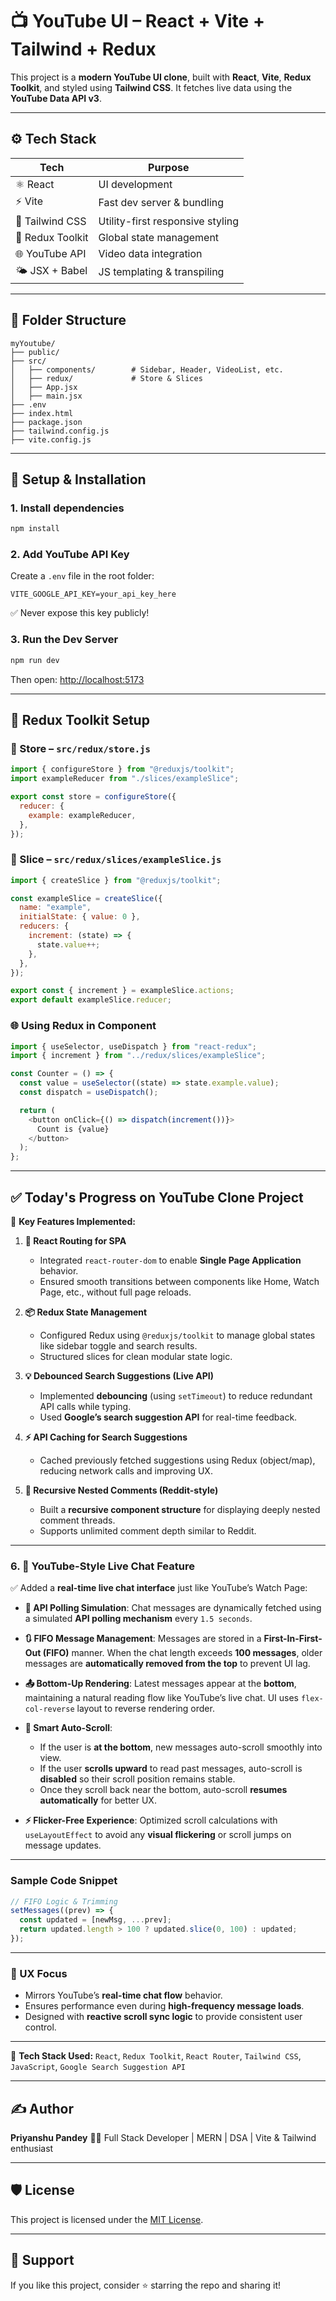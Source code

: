 # 📺 YouTube UI – React + Vite + Tailwind + Redux

This project is a **modern YouTube UI clone**, built with **React**, **Vite**, **Redux Toolkit**, and styled using **Tailwind CSS**. It fetches live data using the **YouTube Data API v3**.

---

## ⚙️ Tech Stack

| Tech             | Purpose                          |
| ---------------- | -------------------------------- |
| ⚛️ React         | UI development                   |
| ⚡ Vite           | Fast dev server & bundling       |
| 🎨 Tailwind CSS  | Utility-first responsive styling |
| 🧠 Redux Toolkit | Global state management          |
| 🌐 YouTube API   | Video data integration           |
| 🌤 JSX + Babel   | JS templating & transpiling      |

---

## 📁 Folder Structure

```
myYoutube/
├── public/
├── src/
│   ├── components/        # Sidebar, Header, VideoList, etc.
│   ├── redux/             # Store & Slices
│   ├── App.jsx
│   ├── main.jsx
├── .env
├── index.html
├── package.json
├── tailwind.config.js
├── vite.config.js
```

---

## 🚀 Setup & Installation

### 1. Install dependencies

```bash
npm install
```

### 2. Add YouTube API Key

Create a `.env` file in the root folder:

```env
VITE_GOOGLE_API_KEY=your_api_key_here
```

✅ Never expose this key publicly!

### 3. Run the Dev Server

```bash
npm run dev
```

Then open: [http://localhost:5173](http://localhost:5173)

---

## 🧠 Redux Toolkit Setup

### 🏪 Store – `src/redux/store.js`

```js
import { configureStore } from "@reduxjs/toolkit";
import exampleReducer from "./slices/exampleSlice";

export const store = configureStore({
  reducer: {
    example: exampleReducer,
  },
});
```

### 🍰 Slice – `src/redux/slices/exampleSlice.js`

```js
import { createSlice } from "@reduxjs/toolkit";

const exampleSlice = createSlice({
  name: "example",
  initialState: { value: 0 },
  reducers: {
    increment: (state) => {
      state.value++;
    },
  },
});

export const { increment } = exampleSlice.actions;
export default exampleSlice.reducer;
```

### 🌐 Using Redux in Component

```js
import { useSelector, useDispatch } from "react-redux";
import { increment } from "../redux/slices/exampleSlice";

const Counter = () => {
  const value = useSelector((state) => state.example.value);
  const dispatch = useDispatch();

  return (
    <button onClick={() => dispatch(increment())}>
      Count is {value}
    </button>
  );
};
```

---

## ✅ Today's Progress on YouTube Clone Project

🚀 **Key Features Implemented:**

1. **🔁 React Routing for SPA**

   * Integrated `react-router-dom` to enable **Single Page Application** behavior.
   * Ensured smooth transitions between components like Home, Watch Page, etc., without full page reloads.

2. **📦 Redux State Management**

   * Configured Redux using `@reduxjs/toolkit` to manage global states like sidebar toggle and search results.
   * Structured slices for clean modular state logic.

3. **💡 Debounced Search Suggestions (Live API)**

   * Implemented **debouncing** (using `setTimeout`) to reduce redundant API calls while typing.
   * Used **Google’s search suggestion API** for real-time feedback.

4. **⚡ API Caching for Search Suggestions**

   * Cached previously fetched suggestions using Redux (object/map), reducing network calls and improving UX.

5. **🧵 Recursive Nested Comments (Reddit-style)**

   * Built a **recursive component structure** for displaying deeply nested comment threads.
   * Supports unlimited comment depth similar to Reddit.

---

### 6. 💬 **YouTube-Style Live Chat Feature**

✅ Added a **real-time live chat interface** just like YouTube’s Watch Page:

* **📱 API Polling Simulation**:
  Chat messages are dynamically fetched using a simulated **API polling mechanism** every `1.5 seconds`.

* **🔃 FIFO Message Management**:
  Messages are stored in a **First-In-First-Out (FIFO)** manner.
  When the chat length exceeds **100 messages**, older messages are **automatically removed from the top** to prevent UI lag.

* **📤 Bottom-Up Rendering**:
  Latest messages appear at the **bottom**, maintaining a natural reading flow like YouTube’s live chat.
  UI uses `flex-col-reverse` layout to reverse rendering order.

* **🧠 Smart Auto-Scroll**:

  * If the user is **at the bottom**, new messages auto-scroll smoothly into view.
  * If the user **scrolls upward** to read past messages, auto-scroll is **disabled** so their scroll position remains stable.
  * Once they scroll back near the bottom, auto-scroll **resumes automatically** for better UX.

* **⚡ Flicker-Free Experience**:
  Optimized scroll calculations with `useLayoutEffect` to avoid any **visual flickering** or scroll jumps on message updates.

---

### Sample Code Snippet

```js
// FIFO Logic & Trimming
setMessages((prev) => {
  const updated = [newMsg, ...prev];
  return updated.length > 100 ? updated.slice(0, 100) : updated;
});
```

---

### 📌 UX Focus

* Mirrors YouTube’s **real-time chat flow** behavior.
* Ensures performance even during **high-frequency message loads**.
* Designed with **reactive scroll sync logic** to provide consistent user control.

---

🔨 **Tech Stack Used:**
`React`, `Redux Toolkit`, `React Router`, `Tailwind CSS`, `JavaScript`, `Google Search Suggestion API`

---

## ✍️ Author

**Priyanshu Pandey**
🧑‍💻 Full Stack Developer | MERN | DSA | Vite & Tailwind enthusiast

---

## 🛡 License

This project is licensed under the [MIT License](LICENSE).

---

## 🙌 Support

If you like this project, consider ⭐ starring the repo and sharing it!
